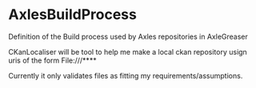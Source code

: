 # AxlesBuildProcess
Definition of the Build process used by Axles repositories in AxleGreaser

CKanLocaliser will be tool to help me make a local ckan repository usign uris of the form File:///****

Currently it only validates files as fitting my requirements/assumptions.

